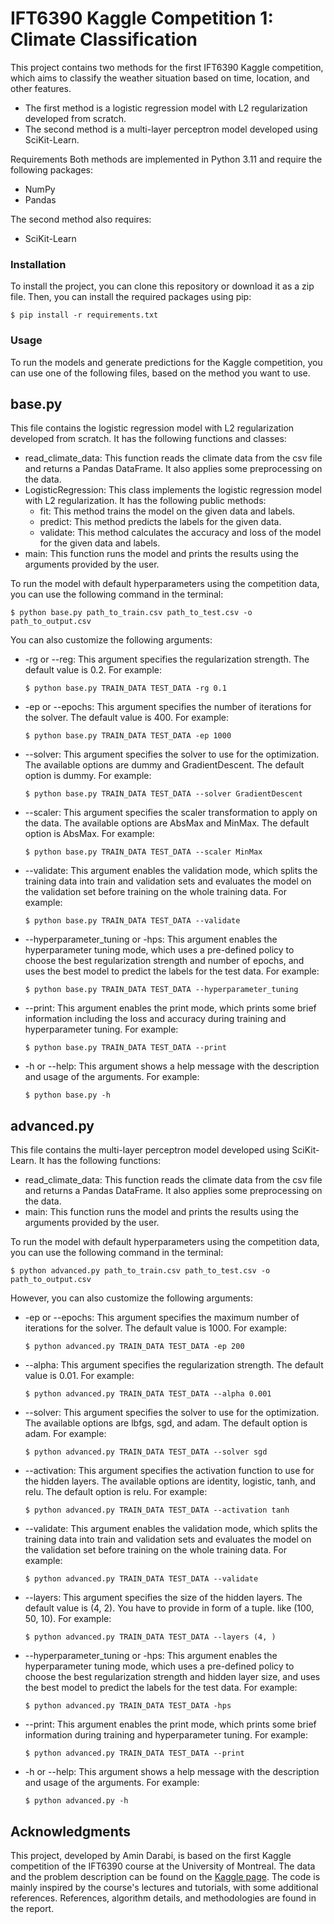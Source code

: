 # IFT6390 Kaggle Competition 1: Climate Classification

This project contains two methods for the first IFT6390 Kaggle competition,
which aims to classify the weather situation based on time, location, and
other features.

- The first method is a logistic regression model with L2 regularization
developed from scratch.
- The second method is a multi-layer perceptron model developed using
SciKit-Learn.

Requirements
Both methods are implemented in Python 3.11 and require the following packages:
- NumPy
- Pandas

The second method also requires:
- SciKit-Learn

### Installation
To install the project, you can clone this repository or download it as a zip
file. Then, you can install the required packages using pip:
```
$ pip install -r requirements.txt
```

### Usage
To run the models and generate predictions for the Kaggle competition,
you can use one of the following files, based on the method you want to use.

## base.py
This file contains the logistic regression model with L2 regularization
developed from scratch. It has the following functions and classes:

- read_climate_data: This function reads the climate data from the csv file and
returns a Pandas DataFrame. It also applies some preprocessing on the data.
- LogisticRegression: This class implements the logistic regression model with
L2 regularization. It has the following public methods:
    - fit: This method trains the model on the given data and labels.
    - predict: This method predicts the labels for the given data.
    - validate: This method calculates the accuracy and loss of the model for
    the given data and labels.
- main: This function runs the model and prints the results using the arguments
provided by the user.

To run the model with default hyperparameters using the competition data,
you can use the following command in the terminal:
```
$ python base.py path_to_train.csv path_to_test.csv -o path_to_output.csv
```

You can also customize the following arguments:

- -rg or --reg: This argument specifies the regularization strength.
The default value is 0.2. For example:
    ```
    $ python base.py TRAIN_DATA TEST_DATA -rg 0.1
    ```

- -ep or --epochs: This argument specifies the number of iterations for the
solver. The default value is 400. For example:
    ```
    $ python base.py TRAIN_DATA TEST_DATA -ep 1000
    ```

- --solver: This argument specifies the solver to use for the optimization.
The available options are dummy and GradientDescent.
The default option is dummy. For example:
    ```
    $ python base.py TRAIN_DATA TEST_DATA --solver GradientDescent
    ```

- --scaler: This argument specifies the scaler transformation to apply on the
data. The available options are AbsMax and MinMax.
The default option is AbsMax. For example:
    ```
    $ python base.py TRAIN_DATA TEST_DATA --scaler MinMax
    ```

- --validate: This argument enables the validation mode, which splits the
training data into train and validation sets and evaluates the model on the
validation set before training on the whole training data. For example:
    ```
    $ python base.py TRAIN_DATA TEST_DATA --validate
    ```

- --hyperparameter_tuning or -hps: This argument enables the hyperparameter
tuning mode, which uses a pre-defined policy to choose the best regularization
strength and number of epochs, and uses the best model to predict the labels
for the test data. For example:
    ```
    $ python base.py TRAIN_DATA TEST_DATA --hyperparameter_tuning
    ```

- --print: This argument enables the print mode, which prints some brief
information including the loss and accuracy during training and
hyperparameter tuning. For example:
    ```
    $ python base.py TRAIN_DATA TEST_DATA --print
    ```

- -h or --help: This argument shows a help message with the description and
usage of the arguments. For example:
    ```
    $ python base.py -h
    ```

## advanced.py
This file contains the multi-layer perceptron model developed using
SciKit-Learn. It has the following functions:

- read_climate_data: This function reads the climate data from the csv file and
returns a Pandas DataFrame. It also applies some preprocessing on the data.
- main: This function runs the model and prints the results using the arguments
provided by the user.

To run the model with default hyperparameters using the competition data,
you can use the following command in the terminal:
```
$ python advanced.py path_to_train.csv path_to_test.csv -o path_to_output.csv
```

However, you can also customize the following arguments:

- -ep or --epochs: This argument specifies the maximum number of iterations for
the solver. The default value is 1000. For example:
    ```
    $ python advanced.py TRAIN_DATA TEST_DATA -ep 200
    ```

- --alpha: This argument specifies the regularization strength.
The default value is 0.01. For example:
    ```
    $ python advanced.py TRAIN_DATA TEST_DATA --alpha 0.001
    ```

- --solver: This argument specifies the solver to use for the optimization.
The available options are lbfgs, sgd, and adam.
The default option is adam. For example:
    ```
    $ python advanced.py TRAIN_DATA TEST_DATA --solver sgd
    ```

- --activation: This argument specifies the activation function to use for the
hidden layers. The available options are identity, logistic, tanh, and relu.
The default option is relu. For example:
    ```
    $ python advanced.py TRAIN_DATA TEST_DATA --activation tanh
    ```

- --validate: This argument enables the validation mode, which splits the
training data into train and validation sets and evaluates the model on the
validation set before training on the whole training data. For example:
    ```
    $ python advanced.py TRAIN_DATA TEST_DATA --validate
    ```

- --layers: This argument specifies the size of the hidden layers.
The default value is (4, 2). You have to provide in form of a tuple.
like (100, 50, 10). For example:
    ```
    $ python advanced.py TRAIN_DATA TEST_DATA --layers (4, )
    ```

- --hyperparameter_tuning or -hps: This argument enables the hyperparameter
tuning mode, which uses a pre-defined policy to choose the best regularization
strength and hidden layer size, and uses the best model to predict the labels
for the test data. For example:
    ```
    $ python advanced.py TRAIN_DATA TEST_DATA -hps
    ```

- --print: This argument enables the print mode, which prints some brief
information during training and hyperparameter tuning. For example:
    ```
    $ python advanced.py TRAIN_DATA TEST_DATA --print
    ```

- -h or --help: This argument shows a help message with the description and
usage of the arguments. For example:
    ```
    $ python advanced.py -h
    ```

## Acknowledgments
This project, developed by Amin Darabi, is based on the first Kaggle
competition of the IFT6390 course at the University of Montreal.
The data and the problem description can be found on the [Kaggle page](https://www.kaggle.com/competitions/classification-of-extreme-weather-events-udem).
The code is mainly inspired by the course's lectures and tutorials, with some
additional references.
References, algorithm details, and methodologies are found in the report.
